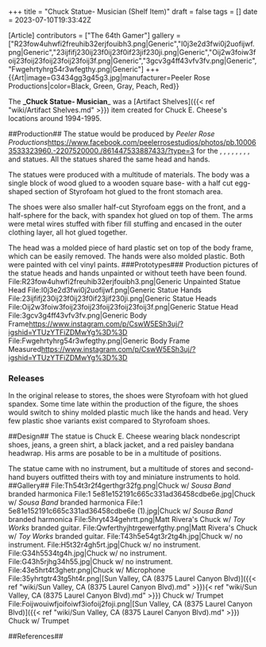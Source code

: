 +++
title = "Chuck Statue- Musician (Shelf Item)"
draft = false
tags = []
date = 2023-07-10T19:33:42Z

[Article]
contributors = ["The 64th Gamer"]
gallery = ["R23fow4uhwfi2freuhib32erjfouibh3.png|Generic","I0j3e2d3fwi0j2uofijwf.png|Generic","23ijfifj230ij23f0ij23f0if23jif230ji.png|Generic","Oij2w3foiw3foij23foij23foij23foij23foij3f.png|Generic","3gcv3g4ff43vfv3fv.png|Generic","Fwgehrtyhrg54r3wfegthy.png|Generic"]
+++
{{Art|image=G3434gg3g45g3.jpg|manufacturer=Peeler Rose Productions|color=Black, Green, Gray, Peach, Red}}

The **_Chuck Statue- Musician**_ was a [Artifact Shelves]({{< ref "wiki/Artifact Shelves.md" >}}) item created for Chuck E. Cheese's locations around 1994-1995.

##Production##
The statue would be produced by _Peeler Rose Productions_<ref>https://www.facebook.com/peelerrosestudios/photos/pb.100063533323960.-2207520000./861447533887433/?type=3</ref> for the , , , , , , , , and  statues. All the statues shared the same head and hands.

The statues were produced with a multitude of materials. The body was a single block of wood glued to a wooden square base- with a half cut egg-shaped section of Styrofoam hot glued to the front stomach area.

The shoes were also smaller half-cut Styrofoam eggs on the front, and a half-sphere for the back, with spandex hot glued on top of them. The arms were metal wires stuffed with fiber fill stuffing and encased in the outer clothing layer, all hot glued together.

The head was a molded piece of hard plastic set on top of the body frame, which can be easily removed. The hands were also molded plastic. Both were painted with cel vinyl paints.
###Prototypes###
Production pictures of the statue heads and hands unpainted or without teeth have been found.
<gallery>
File:R23fow4uhwfi2freuhib32erjfouibh3.png|Generic Unpainted Statue Head
File:I0j3e2d3fwi0j2uofijwf.png|Generic Statue Hands
File:23ijfifj230ij23f0ij23f0if23jif230ji.png|Generic Statue Heads
File:Oij2w3foiw3foij23foij23foij23foij23foij3f.png|Generic Statue Head
File:3gcv3g4ff43vfv3fv.png|Generic Body Frame<ref>https://www.instagram.com/p/CswW5ESh3uj/?igshid=YTUzYTFiZDMwYg%3D%3D</ref>
File:Fwgehrtyhrg54r3wfegthy.png|Generic Body Frame Measured<ref>https://www.instagram.com/p/CswW5ESh3uj/?igshid=YTUzYTFiZDMwYg%3D%3D</ref>
</gallery>

### Releases ###
In the original release to stores, the shoes were Styrofoam with hot glued spandex. Some time late within the production of the figure, the shoes would switch to shiny molded plastic much like the hands and head. Very few plastic shoe variants exist compared to Styrofoam shoes.

##Design##
The statue is Chuck E. Cheese wearing black nondescript shoes, jeans, a green shirt, a black jacket, and a red paisley bandana headwrap. His arms are posable to be in a multitude of positions.

The statue came with no instrument, but a multitude of stores and second-hand buyers outfitted theirs with toy and miniature instruments to hold.
##Gallery##
<gallery>
File:Th54t3r2f4gerthgr32fg.png|Chuck w/ _Sousa Band_ branded harmonica
File:1 5e81e152191c665c331ad36458cdbe6e.jpg|Chuck w/ _Sousa Band_ branded harmonica
File:1 5e81e152191c665c331ad36458cdbe6e (1).jpg|Chuck w/ _Sousa Band_ branded harmonica
File:5hryt434gehrtt.png|Matt Rivera's Chuck w/ _Toy Works_ branded guitar.
File:Qwferthyjhtrgewerfgthy.png|Matt Rivera's Chuck w/ _Toy Works_ branded guitar.
File:T43h5e54gt3r2tg4h.jpg|Chuck w/ no instrument.
File:H5t32r4gh5rt.jpg|Chuck w/ no instrument.
File:G34h5534tg4h.jpg|Chuck w/ no instrument.
File:G43h5rjhg34h55.jpg|Chuck w/ no instrument.
File:43e5hrt4t3ghetr.png|Chuck w/ Microphone
File:35yhrtgtr43tg5ht4r.png|[Sun Valley, CA (8375 Laurel Canyon Blvd)]({{< ref "wiki/Sun Valley, CA (8375 Laurel Canyon Blvd).md" >}}){< ref "wiki/Sun Valley, CA (8375 Laurel Canyon Blvd).md" >}}) Chuck w/ Trumpet
File:Foijwouiwfjoifoiwf3iofoij2foji.png|[Sun Valley, CA (8375 Laurel Canyon Blvd)]({{< ref "wiki/Sun Valley, CA (8375 Laurel Canyon Blvd).md" >}}) Chuck w/ Trumpet
</gallery>

##References##